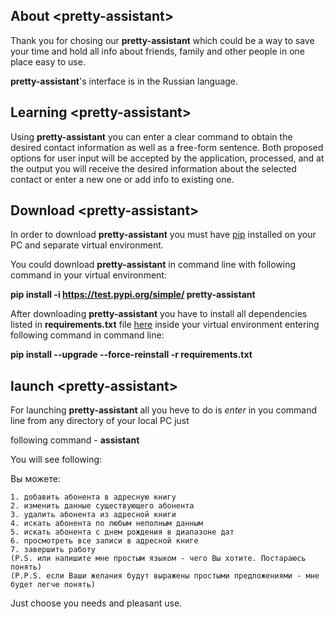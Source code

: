 ## About \<pretty-assistant\>

Thank you for chosing our **pretty-assistant** which could be a way to save your time and hold all info about friends, family and other people in one place easy to use.

**pretty-assistant**'s interface is in the Russian language.

## Learning \<pretty-assistant\>

Using **pretty-assistant** you can enter a clear command to obtain the desired contact information as well as a free-form sentence. Both proposed options for user input will be accepted by the application, processed, and at the output you will receive the desired information about the selected contact or enter a new one or add info to existing one.

## Download \<pretty-assistant\>

In order to download **pretty-assistant** you must have [pip](https://pypi.org/project/pip/) installed on your PC and separate virtual environment.

You could download **pretty-assistant** in command line with following command in your virtual environment:

**pip install -i https://test.pypi.org/simple/ pretty-assistant**

After downloading **pretty-assistant** you have to install all dependencies listed in **requirements.txt** file [here](https://github.com/personality-assistant/assistant/blob/main/requirements.txt) inside your virtual environment entering following command in command line:

**pip install --upgrade --force-reinstall -r requirements.txt**

## launch \<pretty-assistant\>

For launching **pretty-assistant** all you heve to do is
_enter_ in you command line from any directory of your local PC
just

following command - **assistant**

You will see following:

Вы можете:

    1. добавить абонента в адресную книгу
    2. изменить данные существующего абонента
    3. удалить абонента из адресной книги
    4. искать абонента по любым неполным данным
    5. искать абонента с днем рождения в диапазоне дат
    6. просмотреть все записи в адресной книге
    7. завершить работу
    (P.S. или напишите мне простым языком - чего Вы хотите. Постараюсь понять)
    (P.P.S. если Ваши желания будут выражены простыми предложениями - мне будет легче понять)

Just choose you needs and pleasant use.
